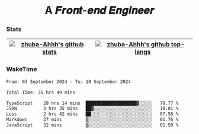 <h1 align="center">A 𝑭𝒓𝒐𝒏𝒕-𝒆𝒏𝒅 𝑬𝒏𝒈𝒊𝒏𝒆𝒆𝒓</h1>

### Stats

| <a href="https://github.com/zhuba-Ahhh"><img align="center" src="https://github-readme-stats.vercel.app/api?username=zhuba-Ahhh&hide_title=true&hide_border=true&show_icons=trueline_height=21&text_color=000&icon_color=000&bg_color=0,ea6161,ffc64d,fffc4d,52fa5a&theme=graywhite" alt="zhuba-Ahhh's github stats" /> </a> | <a href="https://github.com/zhuba-Ahhh"><img align="center" src="https://github-readme-stats.vercel.app/api/top-langs/?username=zhuba-Ahhh&hide_title=true&hide_border=true&layout=compact&hide_border=true&show_icons=trueline_height=40&text_color=000&icon_color=000&bg_color=0,ea6161,ffc64d,fffc4d,52fa5a&theme=graywhite&langs_count=6" alt="zhuba-Ahhh's github top-langs"/> </a> |
| ------------- | ------------- |

### WakeTime

<!--START_SECTION:waka-->

```txt
From: 03 September 2024 - To: 10 September 2024

Total Time: 35 hrs 49 mins

TypeScript    28 hrs 14 mins  ███████████████████▓░░░░░   78.77 %
JSON          3 hrs 35 mins   ██▓░░░░░░░░░░░░░░░░░░░░░░   10.01 %
Less          2 hrs 42 mins   ██░░░░░░░░░░░░░░░░░░░░░░░   07.56 %
Markdown      37 mins         ▒░░░░░░░░░░░░░░░░░░░░░░░░   01.76 %
JavaScript    32 mins         ▒░░░░░░░░░░░░░░░░░░░░░░░░   01.50 %
```

<!--END_SECTION:waka-->
